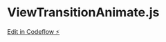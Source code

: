 # ViewTransitionAnimate.js

[Edit in Codeflow ⚡️](https://stackblitz.com/~/github.com/EdamAme-x/ViewTransitionAnimate.js)